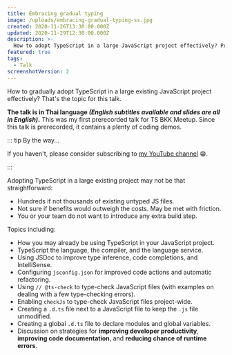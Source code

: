 ```yaml
---
title: Embracing gradual typing
image: /uploads/embracing-gradual-typing-ss.jpg
created: 2020-11-26T13:30:00.000Z
updated: 2020-11-29T12:30:00.000Z
description: >-
  How to adopt TypeScript in a large JavaScript project effectively? Premiered at TS BKK Meetup.
featured: true
tags:
  - Talk
screenshotVersion: 2
---
```


How to gradually adopt TypeScript in a large existing JavaScript project effectively? That's the topic for this talk.

<template>
  <YouTube id="xATsf5nm2yc" />
</template>

**The talk is in Thai language _(English subtitles available and slides are all in English)_.**
This was my first prerecorded talk for TS BKK Meetup.
Since this talk is prerecorded, it contains a plenty of coding demos.

::: tip By the way...

If you haven't, please consider subscribing to [my YouTube channel](https://dt.in.th/go/youtube) 😁.

:::

Adopting TypeScript in a large existing project may not be that straightforward:

- Hundreds if not thousands of existing untyped JS files.
- Not sure if benefits would outweigh the costs. May be met with friction.
- You or your team do not want to introduce any extra build step.

Topics including:

- How you may already be using TypeScript in your JavaScript project.
- TypeScript the language, the compiler, and the language service.
- Using JSDoc to improve type inference, code completions, and IntelliSense.
- Configuring `jsconfig.json` for improved code actions and automatic refactoring.
- Using `// @ts-check` to type-check JavaScript files (with examples on dealing with a few type-checking errors).
- Enabling `checkJs` to type-check JavaScript files project-wide.
- Creating a `.d.ts` file next to a JavaScript file to keep the `.js` file unmodified.
- Creating a global `.d.ts` file to declare modules and global variables.
- Discussion on strategies for **improving developer productivity**, **improving code documentation**, and **reducing chance of runtime errors**.
